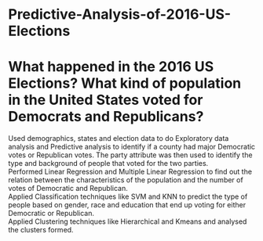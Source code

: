 # Predictive-Analysis-of-2016-US-Elections
# What happened in the 2016 US Elections? What kind of population in the United States voted for Democrats and Republicans? </br>
Used demographics, states and election data to do Exploratory data analysis and Predictive analysis to identify if a county had major Democratic votes or Republican votes. The party attribute was then used to identify the type and background of people that voted for the two parties.<br/>
Performed Linear Regression and Multiple Linear Regression to find out the relation between the characteristics of the population and the number of votes of Democratic and Republican.</br>
Applied Classification techniques like SVM and KNN to predict the type of people based on gender, race and education that end up voting for either Democratic or Republican. </br>
Applied Clustering techniques like Hierarchical and Kmeans and analysed the clusters formed. </br>
